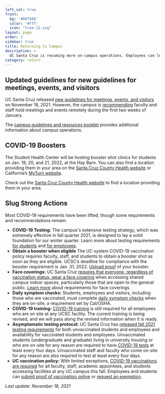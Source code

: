 ```yaml
---
left_col: true
front:
  bg: '#007988'
  color: '#fff'
  icon: "tree-12.svg"
layout: page
order: 2
sidebar: true
title: Returning to Campus
description: >
  UC Santa Cruz is resuming more on-campus operations. Employees can learn more about what is needed to return to UC Santa Cruz sites. 
category: return
---
```


## Updated guidelines for new guidelines for meetings, events, and visitors
UC Santa Cruz released [new guidelines for meetings, events, and visitors](https://slugstrong.ucsc.edu/assets/images/Event-Meeting-and-Visitor-COVID-19-Protocol.pdf) on November 18, 2021. However, the campus is [recommending](https://news.ucsc.edu/2021/12/winter-quarter-update.html) faculty and staff hold meetings and events remotely during the first two weeks of January. 

The [campus guidelines and resources booklet](https://slugstrong.ucsc.edu/assets/images/ucsc-recovery-resiliency-briefing-booklet.pdf) provides additional information about campus operations. 

## COVID-19 Boosters
The Student Health Center will be hosting booster shot clinics for students on Jan. 19, 20, and 21, 2022, at the Hay Barn. You can also find a location providing them in your area on the [Santa Cruz County Health website](https://www.santacruzhealth.org/HSAHome/HSADivisions/PublicHealth/CommunicableDiseaseControl/CoronavirusHome/Vaccine.aspx) or California’s [MyTurn website](https://myturn.ca.gov/).


Check out the [Santa Cruz County Health website](https://www.santacruzhealth.org/HSAHome/HSADivisions/PublicHealth/CommunicableDiseaseControl/CoronavirusHome/Vaccine.aspx) to find a location providing them in your area.

## Slug Strong Actions
Most COVID-19 requirements have been lifted, though some requirements and recommendations remain:

- **COVID-19 Testing:** The campus's extensive testing strategy, which was extremely effective in fall quarter 2021, is designed to lay a solid foundation for our winter quarter. Learn more about testing requirements [for students](https://news.ucsc.edu/2021/12/return-to-campus.html) and [for employees](https://news.ucsc.edu/2021/12/return-to-on-site-work.html). 
- **Obtain a booster when eligible** The UC system COVID-19 vaccination policy requires faculty, staff, and students to obtain a booster shot as soon as they are eligible. UCSC’s deadline for compliance with the booster requirement is Jan. 31, 2022. [Upload proof](https://healthcenter.ucsc.edu/services/covid-19/covid19-faq.html#boosterupload) of your booster.
- **Face coverings:** UC Santa Cruz [requires that everyone, regardless of vaccination status, wear a face covering](https://slugstrong.ucsc.edu/returning-to-campus/face-coverings/) when accessing shared campus indoor spaces, particularly those that are open to the general public. [Learn more](https://ehs.ucsc.edu/programs/safety-ih/covid-resources.html) about requirements for face coverings.
- **Daily symptom checks:** Students, employees and visitors, including those who are vaccinated, must complete [daily symptom checks](https://slugstrong.ucsc.edu/returning-to-campus/checking-for-symptoms/) when they are on-site, a requirement set by Cal/OSHA.
- **COVID-19 training:** [COVID-19 training](https://recovery.ucsc.edu/returning-to-campus/get-trained/) is still required for all employees who are on site at any UCSC facility. The current training is being revised, and we will pass along the revised information when it is ready.
- **Asymptomatic testing protocol:** UC Santa Cruz has [released fall 2021 testing requirements](https://healthcenter.ucsc.edu/services/covid19.html) for both unvaccinated students and employees and availability for vaccinated students and employees. Unvaccinated students (undergraduate and graduate) living in university housing or who are on-site for any reason are required to have [COVID-19 tests](https://healthcenter.ucsc.edu/services/covid19.html) at least every four days. Unvaccinated staff and faculty who come on-site for any reason are also required to test at least every four days.
- **UC vaccination policy:** With limited exceptions, [COVID-19 vaccinations are required](https://news.ucsc.edu/2021/07/systemwide-vaccination-policy.html) for all faculty, staff, academic appointees, and students accessing facilities at any UC campus this fall. Employees and students can [submit proof of vaccination online](https://healthcenter.ucsc.edu/services/covid-19/covid-vaccine.html#requirement) or [request an exemption](https://healthcenter.ucsc.edu/services/covid-19/covid-vaccine.html#exception).

_Last update: November 18, 2021_
